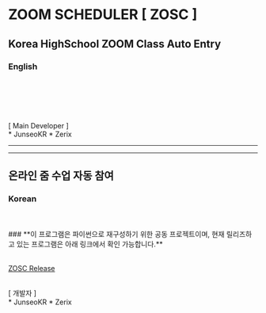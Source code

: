 # ZOOM SCHEDULER [ ZOSC ]

## Korea HighSchool ZOOM Class Auto Entry

### English
<br/>
<br/>
<br/>
<br/>
<br/>
[ Main Developer ]  
<br/>
* JunseoKR
* Zerix


---------------------------------------
---------------------------------------

## 온라인 줌 수업 자동 참여

### Korean
<br/>
<br/>
### **이 프로그램은 파이썬으로 재구성하기 위한 공동 프로젝트이며, 현재 릴리즈하고 있는 프로그램은 아래 링크에서 확인 가능합니다.**
<br/>
<br/>

[ZOSC Release](https://develop-junseo.tistory.com "Developer Page")

<br/>
[ 개발자 ]
<br/>
* JunseoKR
* Zerix

